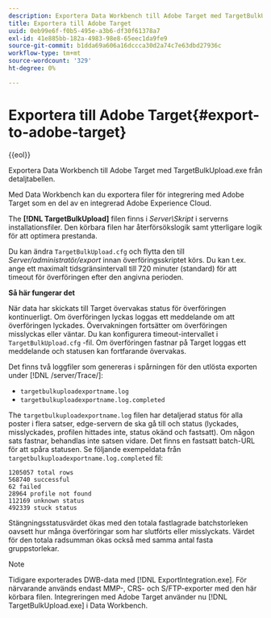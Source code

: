 ```yaml
---
description: Exportera Data Workbench till Adobe Target med TargetBulkUpload.exe från detaljtabellen.
title: Exportera till Adobe Target
uuid: 0eb99e6f-f0b5-495e-a3b6-df30f61378a7
exl-id: 41e885bb-182a-4983-98e8-65eec1da9fe9
source-git-commit: b1dda69a606a16dccca30d2a74c7e63dbd27936c
workflow-type: tm+mt
source-wordcount: '329'
ht-degree: 0%

---
```


# Exportera till Adobe Target{#export-to-adobe-target}

{{eol}}

Exportera Data Workbench till Adobe Target med TargetBulkUpload.exe från detaljtabellen.

Med Data Workbench kan du exportera filer för integrering med Adobe Target som en del av en integrerad Adobe Experience Cloud.

The **[!DNL TargetBulkUpload]** filen finns i *Server\Skript* i serverns installationsfiler. Den körbara filen har återförsökslogik samt ytterligare logik för att optimera prestanda.

Du kan ändra `TargetBulkUpload.cfg` och flytta den till *Server/administratör/export* innan överföringsskriptet körs. Du kan t.ex. ange ett maximalt tidsgränsintervall till 720 minuter (standard) för att timeout för överföringen efter den angivna perioden.

**Så här fungerar det**

När data har skickats till Target övervakas status för överföringen kontinuerligt. Om överföringen lyckas loggas ett meddelande om att överföringen lyckades. Övervakningen fortsätter om överföringen misslyckas eller väntar. Du kan konfigurera timeout-intervallet i `TargetBulkUpload.cfg` -fil. Om överföringen fastnar på Target loggas ett meddelande och statusen kan fortfarande övervakas.

Det finns två loggfiler som genereras i spårningen för den utlösta exporten under [!DNL /server/Trace/]:

* `targetbulkuploadexportname.log`
* `targetbulkuploadexportname.log.completed`

The `targetbulkuploadexportname.log` filen har detaljerad status för alla poster i flera satser, edge-servern de ska gå till och status (lyckades, misslyckades, profilen hittades inte, status okänd och fastsatt). Om någon sats fastnar, behandlas inte satsen vidare. Det finns en fastsatt batch-URL för att spåra statusen. Se följande exempeldata från `targetbulkuploadexportname.log.completed` fil:

```
1205057 total rows 
568740 successful 
62 failed 
28964 profile not found 
112169 unknown status 
492339 stuck status
```

Stängningsstatusvärdet ökas med den totala fastlagrade batchstorleken oavsett hur många överföringar som har slutförts eller misslyckats. Värdet för den totala radsumman ökas också med samma antal fasta gruppstorlekar.

>[!NOTE]
>
>Tidigare exporterades DWB-data med [!DNL ExportIntegration.exe]. För närvarande används endast MMP-, CRS- och S/FTP-exporter med den här körbara filen. Integreringen med Adobe Target använder nu [!DNL TargetBulkUpload.exe] i Data Workbench.
